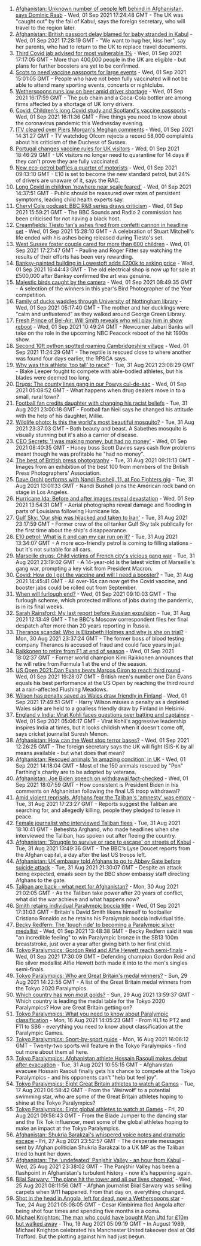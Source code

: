 1. [Afghanistan: Unknown number of people left behind in Afghanistan, says Dominic Raab](https://www.bbc.co.uk/news/uk-politics-58411322?at_medium=RSS&at_campaign=KARANGA) - Wed, 01 Sep 2021 17:24:48 GMT - The UK was "caught out" by the fall of Kabul, says the foreign secretary, who will travel to the region later.
2. [Afghanistan: British passport delay blamed for baby stranded in Kabul](https://www.bbc.co.uk/news/uk-58410574?at_medium=RSS&at_campaign=KARANGA) - Wed, 01 Sep 2021 17:28:19 GMT - "We want to hug her, kiss her", say her parents, who had to return to the UK to replace travel documents.
3. [Third Covid jab advised for most vulnerable 1%](https://www.bbc.co.uk/news/health-58407643?at_medium=RSS&at_campaign=KARANGA) - Wed, 01 Sep 2021 17:17:05 GMT - More than 400,000 people in the UK are eligible - but plans for further boosters are yet to be confirmed.
4. [Scots to need vaccine passports for large events](https://www.bbc.co.uk/news/uk-scotland-58412832?at_medium=RSS&at_campaign=KARANGA) - Wed, 01 Sep 2021 15:01:05 GMT - People who have not been fully vaccinated will not be able to attend many sporting events, concerts or nightclubs.
5. [Wetherspoons runs low on beer amid driver shortage](https://www.bbc.co.uk/news/business-58395401?at_medium=RSS&at_campaign=KARANGA) - Wed, 01 Sep 2021 16:17:59 GMT - The pub chain and a Coca-Cola bottler are among firms affected by a shortage of UK lorry drivers.
6. [Covid: Children's long Covid study and Scotland's vaccine passports](https://www.bbc.co.uk/news/uk-58413927?at_medium=RSS&at_campaign=KARANGA) - Wed, 01 Sep 2021 16:11:36 GMT - Five things you need to know about the coronavirus pandemic this Wednesday evening.
7. [ITV cleared over Piers Morgan's Meghan comments](https://www.bbc.co.uk/news/entertainment-arts-58354662?at_medium=RSS&at_campaign=KARANGA) - Wed, 01 Sep 2021 14:31:27 GMT - TV watchdog Ofcom rejects a record 58,000 complaints about his criticism of the Duchess of Sussex.
8. [Portugal changes vaccine rules for UK visitors](https://www.bbc.co.uk/news/business-58415127?at_medium=RSS&at_campaign=KARANGA) - Wed, 01 Sep 2021 18:46:29 GMT - UK visitors no longer need to quarantine for 14 days if they can't prove they are fully vaccinated.
9. [New eco-petrol baffles a quarter of motorists](https://www.bbc.co.uk/news/business-58398606?at_medium=RSS&at_campaign=KARANGA) - Wed, 01 Sep 2021 09:13:10 GMT - E10 is set to become the new standard petrol, but 24% of drivers are unaware of it, says the RAC.
10. [Long Covid in children 'nowhere near scale feared'](https://www.bbc.co.uk/news/health-58410584?at_medium=RSS&at_campaign=KARANGA) - Wed, 01 Sep 2021 14:37:51 GMT - Public should be reassured over rates of persistent symptoms, leading child health experts say.
11. [Cheryl Cole podcast: BBC R&B series draws criticism](https://www.bbc.co.uk/news/newsbeat-58408240?at_medium=RSS&at_campaign=KARANGA) - Wed, 01 Sep 2021 15:59:21 GMT - The BBC Sounds and Radio 2 commission has been criticised for not having a black host.
12. [Creamfields: Tiesto fan's ashes fired from confetti cannon in headline set](https://www.bbc.co.uk/news/uk-england-merseyside-58409876?at_medium=RSS&at_campaign=KARANGA) - Wed, 01 Sep 2021 15:28:10 GMT - A celebration of Stuart Mitchell's life ended with his ashes being released during Tiesto's set.
13. [West Sussex foster couple cared for more than 600 children](https://www.bbc.co.uk/news/uk-england-sussex-58412812?at_medium=RSS&at_campaign=KARANGA) - Wed, 01 Sep 2021 17:27:47 GMT - Pauline and Roger Fitter say watching the results of their efforts has been very rewarding.
14. [Banksy-painted building in Lowestoft adds £200k to asking price](https://www.bbc.co.uk/news/uk-england-suffolk-58412561?at_medium=RSS&at_campaign=KARANGA) - Wed, 01 Sep 2021 16:44:43 GMT - The old electrical shop is now up for sale at £500,000 after Banksy confirmed the art was genuine.
15. [Majestic birds caught by the camera](https://www.bbc.co.uk/news/in-pictures-58396228?at_medium=RSS&at_campaign=KARANGA) - Wed, 01 Sep 2021 08:49:35 GMT - A selection of the winners in this year's Bird Photographer of the Year competition.
16. [Family of ducks waddles through University of Nottingham library](https://www.bbc.co.uk/news/uk-england-nottinghamshire-58400193?at_medium=RSS&at_campaign=KARANGA) - Wed, 01 Sep 2021 05:17:40 GMT - The mother and her ducklings were "calm and unflustered" as they walked around George Green Library.
17. [Fresh Prince of Bel-Air: Will Smith reveals who will play him in show reboot](https://www.bbc.co.uk/news/entertainment-arts-58406350?at_medium=RSS&at_campaign=KARANGA) - Wed, 01 Sep 2021 10:49:24 GMT - Newcomer Jabari Banks will take on the role in the upcoming NBC Peacock reboot of the hit 1990s show.
18. [Second 10ft python spotted roaming Cambridgeshire village](https://www.bbc.co.uk/news/uk-england-cambridgeshire-58409614?at_medium=RSS&at_campaign=KARANGA) - Wed, 01 Sep 2021 11:24:29 GMT - The reptile is rescued close to where another was found four days earlier, the RPSCA says.
19. [Why was this athlete 'too tall' to race?](https://www.bbc.co.uk/news/disability-58398944?at_medium=RSS&at_campaign=KARANGA) - Tue, 31 Aug 2021 23:08:29 GMT - Blake Leeper fought to compete with able-bodied athletes, but his blades were deemed too long.
20. [Drugs: The county lines gang in our Powys cul-de-sac](https://www.bbc.co.uk/news/uk-wales-58399117?at_medium=RSS&at_campaign=KARANGA) - Wed, 01 Sep 2021 05:08:52 GMT - What happens when drug dealers move in to a small, rural town?
21. [Football fan credits daughter with changing his racist beliefs](https://www.bbc.co.uk/news/uk-58330286?at_medium=RSS&at_campaign=KARANGA) - Tue, 31 Aug 2021 23:00:18 GMT - Football fan Neil says he changed his attitude with the help of his daughter, Millie.
22. [Wildlife photo: Is this the world's most beautiful mosquito?](https://www.bbc.co.uk/news/science-environment-58398905?at_medium=RSS&at_campaign=KARANGA) - Tue, 31 Aug 2021 23:37:03 GMT - Both beauty and beast. A Sabethes mosquito is visually stunning but it's also a carrier of disease.
23. [CEO Secrets: 'I was making money, but had no money'](https://www.bbc.co.uk/news/business-58319312?at_medium=RSS&at_campaign=KARANGA) - Wed, 01 Sep 2021 08:40:35 GMT - Honey boss Scott Davies says cash flow problems meant though he was profitable he "had no money".
24. [The best of British press photography](https://www.bbc.co.uk/news/in-pictures-58392452?at_medium=RSS&at_campaign=KARANGA) - Tue, 31 Aug 2021 09:11:13 GMT - Images from an exhibition of the best 100 from members of the British Press Photographers' Association.
25. [Dave Grohl performs with Nandi Bushell, 11, at Foo Fighters gig](https://www.bbc.co.uk/news/uk-england-suffolk-58398324?at_medium=RSS&at_campaign=KARANGA) - Tue, 31 Aug 2021 13:01:33 GMT - Nandi Bushell joins the American rock band on stage in Los Angeles.
26. [Hurricane Ida: Before and after images reveal devastation](https://www.bbc.co.uk/news/world-us-canada-58409267?at_medium=RSS&at_campaign=KARANGA) - Wed, 01 Sep 2021 13:54:31 GMT - Aerial photographs reveal damage and flooding in parts of Louisiana following Hurricane Ida.
27. [Gulf Sky: 'Our ship was hijacked and taken to Iran'](https://www.bbc.co.uk/news/world-middle-east-56950323?at_medium=RSS&at_campaign=KARANGA) - Tue, 31 Aug 2021 23:17:59 GMT - Former crew of the oil tanker Gulf Sky talk publically for the first time about the ship's disappearance.
28. [E10 petrol: What is it and can my car run on it?](https://www.bbc.co.uk/news/business-57585105?at_medium=RSS&at_campaign=KARANGA) - Tue, 31 Aug 2021 13:34:07 GMT - A more eco-friendly petrol is coming to filling stations - but it's not suitable for all cars.
29. [Marseille drugs: Child victims of French city's vicious gang war](https://www.bbc.co.uk/news/world-europe-58395124?at_medium=RSS&at_campaign=KARANGA) - Tue, 31 Aug 2021 23:19:02 GMT - A 14-year-old is the latest victim of Marseille's gang war, prompting a key visit from President Macron.
30. [Covid: How do I get the vaccine and will I need a booster?](https://www.bbc.co.uk/news/health-55045639?at_medium=RSS&at_campaign=KARANGA) - Tue, 31 Aug 2021 14:45:41 GMT - All over-16s can now get the Covid vaccine, and booster jabs could be rolled out from September.
31. [When will furlough end?](https://www.bbc.co.uk/news/explainers-52135342?at_medium=RSS&at_campaign=KARANGA) - Wed, 01 Sep 2021 09:10:03 GMT - The furlough scheme, which protected millions of jobs during the pandemic, is in its final weeks.
32. [Sarah Rainsford: My last report before Russian expulsion](https://www.bbc.co.uk/news/world-europe-58395121?at_medium=RSS&at_campaign=KARANGA) - Tue, 31 Aug 2021 12:13:49 GMT - The BBC's Moscow correspondent files her final despatch after more than 20 years reporting in Russia.
33. [Theranos scandal: Who is Elizabeth Holmes and why is she on trial?](https://www.bbc.co.uk/news/business-58336998?at_medium=RSS&at_campaign=KARANGA) - Mon, 30 Aug 2021 23:37:24 GMT - The former boss of blood testing company Theranos is accused of fraud and could face years in jail.
34. [Raikkonen to retire from F1 at end of season](https://www.bbc.co.uk/sport/formula1/58415541?at_medium=RSS&at_campaign=KARANGA) - Wed, 01 Sep 2021 18:02:37 GMT - Former world champion Kimi Raikkonen announces that he will retire from Formula 1 at the end of the season.
35. [US Open 2021: Dan Evans beats Marcos Giron to reach third round](https://www.bbc.co.uk/sport/tennis/58414957?at_medium=RSS&at_campaign=KARANGA) - Wed, 01 Sep 2021 19:28:07 GMT - British men's number one Dan Evans equals his best performance at the US Open by reaching the third round at a rain-affected Flushing Meadows.
36. [Wilson has penalty saved as Wales draw friendly in Finland](https://www.bbc.co.uk/sport/football/58325438?at_medium=RSS&at_campaign=KARANGA) - Wed, 01 Sep 2021 17:49:51 GMT - Harry Wilson misses a penalty as a depleted Wales side are held to a goalless friendly draw by Finland in Helsinki.
37. [England v India: Virat Kohli faces questions over batting and captaincy](https://www.bbc.co.uk/sport/cricket/58392309?at_medium=RSS&at_campaign=KARANGA) - Wed, 01 Sep 2021 05:06:17 GMT - Virat Kohli's aggressive leadership inspires India at times, but it looks childish when it doesn't come off, says cricket journalist Suresh Menon.
38. [Afghanistan: How can the West stop terror bases?](https://www.bbc.co.uk/news/uk-58395371?at_medium=RSS&at_campaign=KARANGA) - Wed, 01 Sep 2021 12:26:25 GMT - The foreign secretary says the UK will fight ISIS-K by all means available - but what does that mean?
39. [Afghanistan: Rescued animals 'in amazing condition' in UK](https://www.bbc.co.uk/news/uk-england-essex-58409613?at_medium=RSS&at_campaign=KARANGA) - Wed, 01 Sep 2021 14:18:04 GMT - Most of the 150 animals rescued by "Pen" Farthing's charity are to be adopted by veterans.
40. [Afghanistan: Joe Biden speech on withdrawal fact-checked](https://www.bbc.co.uk/news/58412530?at_medium=RSS&at_campaign=KARANGA) - Wed, 01 Sep 2021 18:07:59 GMT - How consistent is President Biden in his comments on Afghanistan following the final US troop withdrawal?
41. [Amid violent reprisals, Afghans fear the Taliban's 'amnesty' was empty](https://www.bbc.co.uk/news/world-asia-58395954?at_medium=RSS&at_campaign=KARANGA) - Tue, 31 Aug 2021 17:23:27 GMT - Reports suggest the Taliban are searching for, and allegedly killing, people they pledged to leave in peace.
42. [Female journalist who interviewed Taliban flees](https://www.bbc.co.uk/news/world-58401364?at_medium=RSS&at_campaign=KARANGA) - Tue, 31 Aug 2021 18:10:41 GMT - Beheshta Arghand, who made headlines when she interviewed the Taliban, has spoken out after fleeing the country.
43. [Afghanistan: 'Struggle to survive or race to escape' on streets of Kabul](https://www.bbc.co.uk/news/world-asia-58393245?at_medium=RSS&at_campaign=KARANGA) - Tue, 31 Aug 2021 13:49:36 GMT - The BBC's Lyse Doucet reports from the Afghan capital, a day after the last US troops left.
44. [Afghanistan: UK embassy told Afghans to go to Abbey Gate before suicide attack](https://www.bbc.co.uk/news/uk-58403047?at_medium=RSS&at_campaign=KARANGA) - Tue, 31 Aug 2021 21:30:07 GMT - Despite an attack being expected, emails seen by the BBC show embassy staff directing Afghans to the gate.
45. [Taliban are back - what next for Afghanistan?](https://www.bbc.co.uk/news/world-asia-49192495?at_medium=RSS&at_campaign=KARANGA) - Mon, 30 Aug 2021 21:02:05 GMT - As the Taliban take power after 20 years of conflict, what did the war achieve and what happens now?
46. [Smith retains individual Paralympic boccia title](https://www.bbc.co.uk/sport/disability-sport/58405624?at_medium=RSS&at_campaign=KARANGA) - Wed, 01 Sep 2021 17:31:03 GMT - Britain's David Smith likens himself to footballer Cristiano Ronaldo as he retains his Paralympic boccia individual title.
47. [Becky Redfern: The 'tough ride' to becoming a Paralympic silver medallist](https://www.bbc.co.uk/sport/disability-sport/58411534?at_medium=RSS&at_campaign=KARANGA) - Wed, 01 Sep 2021 13:48:38 GMT - Becky Redfern said it was "an incredible feeling" to win Paralympic bronze in the SB13 100m breaststroke, just over a year after giving birth to her first child.
48. [Tokyo Paralympics: Gordon Reid and Alfie Hewett reach semi-finals](https://www.bbc.co.uk/sport/disability-sport/58405628?at_medium=RSS&at_campaign=KARANGA) - Wed, 01 Sep 2021 17:30:09 GMT - Defending champion Gordon Reid and Rio silver medallist Alfie Hewett both made it into to the men's singles semi-finals.
49. [Tokyo Paralympics: Who are Great Britain's medal winners?](https://www.bbc.co.uk/sport/disability-sport/58267875?at_medium=RSS&at_campaign=KARANGA) - Sun, 29 Aug 2021 14:22:55 GMT - A list of the Great Britain medal winners from the Tokyo 2020 Paralympics.
50. [Which country has won most golds?](https://www.bbc.co.uk/sport/disability-sport/58267874?at_medium=RSS&at_campaign=KARANGA) - Sun, 29 Aug 2021 13:59:37 GMT - Which country is leading the medal table for the Tokyo 2020 Paralympics? How are Great Britain getting on?
51. [Tokyo Paralympics: What you need to know about Paralympic classification](https://www.bbc.co.uk/sport/disability-sport/57396986?at_medium=RSS&at_campaign=KARANGA) - Mon, 16 Aug 2021 14:05:23 GMT - From KL1 to PT2 and F11 to SB6 - everything you need to know about classification at the Paralympic Games.
52. [Tokyo Paralympics: Sport-by-sport guide](https://www.bbc.co.uk/sport/disability-sport/58228171?at_medium=RSS&at_campaign=KARANGA) - Mon, 16 Aug 2021 16:06:12 GMT - Twenty-two sports will feature in the Tokyo Paralympics - find out more about them all here.
53. [Tokyo Paralympics: Afghanistan athlete Hossain Rasouli makes debut after evacuation](https://www.bbc.co.uk/sport/disability-sport/58394964?at_medium=RSS&at_campaign=KARANGA) - Tue, 31 Aug 2021 10:55:15 GMT - Afghanistan evacuee Hossain Rasouli finally gets his chance to compete at the Tokyo Paralympics - and his opponents can't "help but feel joy".
54. [Tokyo Paralympics: Eight Great Britain athletes to watch at Games](https://www.bbc.co.uk/sport/disability-sport/58126396?at_medium=RSS&at_campaign=KARANGA) - Tue, 17 Aug 2021 06:58:42 GMT - From the 'Weirwolf' to a potential swimming star, who are some of the Great Britain athletes hoping to shine at the Tokyo Paralympics?
55. [Tokyo Paralympics: Eight global athletes to watch at Games](https://www.bbc.co.uk/sport/disability-sport/58203418?at_medium=RSS&at_campaign=KARANGA) - Fri, 20 Aug 2021 09:58:43 GMT - From the Blade Jumper to the dancing star and the Tik Tok influencer, meet some of the global athletes hoping to make an impact at the Tokyo Paralympics.
56. [Afghanistan: Shukria Barakzai's whispered voice notes and dramatic escape](https://www.bbc.co.uk/news/world-asia-58345901?at_medium=RSS&at_campaign=KARANGA) - Fri, 27 Aug 2021 23:52:57 GMT - The desperate messages sent by Afghan politician Shukria Barakzai to a UK MP as the Taliban tried to hunt her down.
57. [Afghanistan: The 'undefeated' Panjshir Valley - an hour from Kabul](https://www.bbc.co.uk/news/world-asia-58329527?at_medium=RSS&at_campaign=KARANGA) - Wed, 25 Aug 2021 23:38:02 GMT - The Panjshir Valley has been a flashpoint in Afghanistan's turbulent history - now it's happening again.
58. [Bilal Sarwary: 'The plane hit the tower and all our lives changed'](https://www.bbc.co.uk/news/world-south-asia-58071592?at_medium=RSS&at_campaign=KARANGA) - Wed, 25 Aug 2021 08:11:56 GMT - Afghan journalist Bilal Sarwary was selling carpets when 9/11 happened. From that day on, everything changed.
59. [Shot in the head in Angola, left for dead, now a Wetherspoons star](https://www.bbc.co.uk/news/uk-58266180?at_medium=RSS&at_campaign=KARANGA) - Tue, 24 Aug 2021 05:08:05 GMT - Cesar Kimbirima fled Angola after being shot four times and spending five months in a coma.
60. [Michael Knighton: The man who could have bought Man Utd for £10m but walked away](https://www.bbc.co.uk/sport/football/58233755?at_medium=RSS&at_campaign=KARANGA) - Thu, 19 Aug 2021 05:09:19 GMT - In August 1989, Michael Knighton celebrated his Manchester United takeover deal at Old Trafford. But the plotting against him had just begun.
